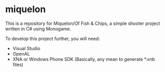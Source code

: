 miquelon
========

This is a repository for Miquelon/Of Fish &amp; Chips, a simple shooter project written in C# using Monogame.

To develop this project further, you will need:
- Visual Studio
- OpenAL
- XNA or Windows Phone SDK (Basically, any mean to generate *.xnb files)
